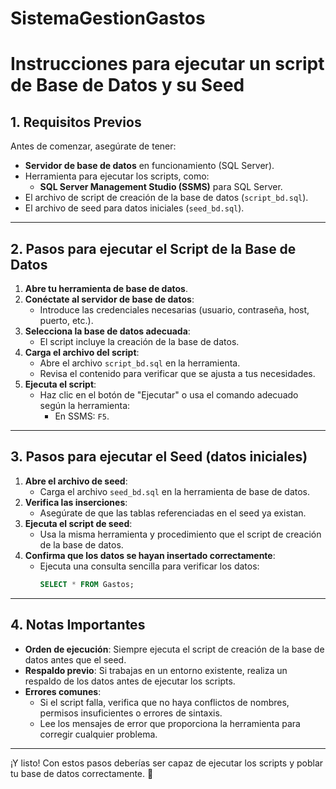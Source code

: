 # SistemaGestionGastos

# Instrucciones para ejecutar un script de Base de Datos y su Seed

## 1. Requisitos Previos
Antes de comenzar, asegúrate de tener:
- **Servidor de base de datos** en funcionamiento (SQL Server).
- Herramienta para ejecutar los scripts, como:
  - **SQL Server Management Studio (SSMS)** para SQL Server.
- El archivo de script de creación de la base de datos (`script_bd.sql`).
- El archivo de seed para datos iniciales (`seed_bd.sql`).

---

## 2. Pasos para ejecutar el Script de la Base de Datos
1. **Abre tu herramienta de base de datos**.
2. **Conéctate al servidor de base de datos**:
   - Introduce las credenciales necesarias (usuario, contraseña, host, puerto, etc.).
3. **Selecciona la base de datos adecuada**:
   - El script incluye la creación de la base de datos.
4. **Carga el archivo del script**:
   - Abre el archivo `script_bd.sql` en la herramienta.
   - Revisa el contenido para verificar que se ajusta a tus necesidades.
5. **Ejecuta el script**:
   - Haz clic en el botón de "Ejecutar" o usa el comando adecuado según la herramienta:
     - En SSMS: `F5`.

---

## 3. Pasos para ejecutar el Seed (datos iniciales)
1. **Abre el archivo de seed**:
   - Carga el archivo `seed_bd.sql` en la herramienta de base de datos.
2. **Verifica las inserciones**:
   - Asegúrate de que las tablas referenciadas en el seed ya existan.
3. **Ejecuta el script de seed**:
   - Usa la misma herramienta y procedimiento que el script de creación de la base de datos.
4. **Confirma que los datos se hayan insertado correctamente**:
   - Ejecuta una consulta sencilla para verificar los datos:
     ```sql
     SELECT * FROM Gastos;
     ```

---

## 4. Notas Importantes
- **Orden de ejecución**: Siempre ejecuta el script de creación de la base de datos antes que el seed.
- **Respaldo previo**: Si trabajas en un entorno existente, realiza un respaldo de los datos antes de ejecutar los scripts.
- **Errores comunes**:
  - Si el script falla, verifica que no haya conflictos de nombres, permisos insuficientes o errores de sintaxis.
  - Lee los mensajes de error que proporciona la herramienta para corregir cualquier problema.

---

¡Y listo! Con estos pasos deberías ser capaz de ejecutar los scripts y poblar tu base de datos correctamente. 🚀
